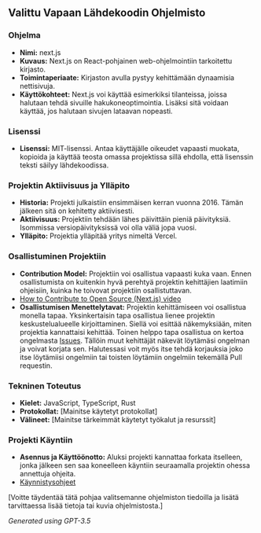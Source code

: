 ## Valittu Vapaan Lähdekoodin Ohjelmisto

### Ohjelma
- **Nimi:** next.js
- **Kuvaus:** Next.js on React-pohjainen web-ohjelmointiin tarkoitettu kirjasto.
- **Toimintaperiaate:** Kirjaston avulla pystyy kehittämään dynaamisia nettisivuja.
- **Käyttökohteet:** Next.js voi käyttää esimerkiksi tilanteissa, joissa halutaan tehdä sivuille hakukoneoptimointia. Lisäksi sitä voidaan käyttää, jos halutaan sivujen lataavan nopeasti.

### Lisenssi
- **Lisenssi:** MIT-lisenssi. Antaa käyttäjälle oikeudet vapaasti muokata, kopioida ja käyttää teosta omassa projektissa sillä ehdolla, että lisenssin teksti säilyy lähdekoodissa.

### Projektin Aktiivisuus ja Ylläpito
- **Historia:** Projekti julkaistiin ensimmäisen kerran vuonna 2016. Tämän jälkeen sitä on kehitetty aktiivisesti.
- **Aktiivisuus:** Projektiin tehdään lähes päivittäin pieniä päivityksiä. Isommissa versiopäivityksissä voi olla väliä jopa vuosi.
- **Ylläpito:** Projektia ylläpitää yritys nimeltä Vercel.

### Osallistuminen Projektiin
- **Contribution Model:** Projektiin voi osallistua vapaasti kuka vaan. Ennen osallistumista on kuitenkin hyvä perehtyä projektin kehittäjien laatimiin ohjeisiin, kuinka he toivovat projektiin osallistuttavan.
- [How to Contribute to Open Source (Next.js) video](https://www.youtube.com/watch?v=cuoNzXFLitc&ab_channel=LeeRobinson)
- **Osallistumisen Menettelytavat:** Projektin kehittämiseen voi osallistua monella tapaa. Yksinkertaisin tapa osallistua lienee projektin keskustelualueelle kirjoittaminen. Siellä voi esittää näkemyksiään, miten projektia kannattaisi kehittää. Toinen helppo tapa osallistua on kertoa ongelmasta [Issues](https://github.com/vercel/next.js/issues). Tällöin muut kehittäjät näkevät löytämäsi ongelman ja voivat korjata sen. Halutessasi voit myös itse tehdä korjauksia joko itse löytämiisi ongelmiin tai toisten löytämiin ongelmiin tekemällä Pull requestin.

### Tekninen Toteutus
- **Kielet:** JavaScript, TypeScript, Rust
- **Protokollat:** [Mainitse käytetyt protokollat]
- **Välineet:** [Mainitse tärkeimmät käytetyt työkalut ja resurssit]

### Projekti Käyntiin
- **Asennus ja Käyttöönotto:** Aluksi projekti kannattaa forkata itselleen, jonka jälkeen sen saa koneelleen käyntiin seuraamalla projektin ohessa annettuja ohjeita.
- [Käynnistysohjeet](https://github.com/vercel/next.js/blob/canary/contributing/core/developing.md)

[Voitte täydentää tätä pohjaa valitsemanne ohjelmiston tiedoilla ja lisätä tarvittaessa lisää tietoja tai kuvia ohjelmistosta.]

*Generated using GPT-3.5*
